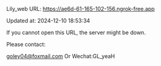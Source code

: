 Lily_web URL: https://ae6d-61-165-102-156.ngrok-free.app

Updated at: 2024-12-10 18:53:34

If you cannot open this URL, the server might be down.

Please contact: 

goley04@foxmail.com Or Wechat:GL_yeaH